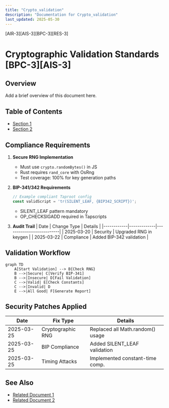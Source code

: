 ```yaml
---
title: "Crypto_validation"
description: "Documentation for Crypto_validation"
last_updated: 2025-05-30
---
```

[AIR-3][AIS-3][BPC-3][RES-3]


# Cryptographic Validation Standards [BPC-3][AIS-3]

## Overview

Add a brief overview of this document here.

## Table of Contents

- [Section 1](#section-1)
- [Section 2](#section-2)


## Compliance Requirements
1. **Secure RNG Implementation**
   - Must use `crypto.randomBytes()` in JS
   - Rust requires `rand_core` with OsRng
   - Test coverage: 100% for key generation paths

2. **BIP-341/342 Requirements**
   ```javascript
   // Example compliant Taproot config
   const validScript = 'tr(SILENT_LEAF, {BIP342_SCRIPT})';
   ```
   - SILENT_LEAF pattern mandatory
   - OP_CHECKSIGADD required in Tapscripts

3. **Audit Trail**
   | Date       | Change Type | Details                  |
   |------------|-------------|--------------------------|
   | 2025-03-20 | Security    | Upgraded RNG in keygen   |
   | 2025-03-22 | Compliance  | Added BIP-342 validation |

## Validation Workflow
```mermaid
graph TD
    A[Start Validation] --> B{Check RNG}
    B -->|Secure| C[Verify BIP-341]
    B -->|Insecure| D[Fail Validation]
    C -->|Valid| E[Check Constants]
    C -->|Invalid| D
    E -->|All Good| F[Generate Report]
```

## Security Patches Applied

| Date       | Fix Type          | Details                          |
|------------|-------------------|----------------------------------|
| 2025-03-25 | Cryptographic RNG | Replaced all Math.random() usage |
| 2025-03-25 | BIP Compliance    | Added SILENT_LEAF validation     |
| 2025-03-25 | Timing Attacks    | Implemented constant-time comp.  | 
## See Also

- [Related Document 1](./related1.md)
- [Related Document 2](./related2.md)
